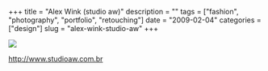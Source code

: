+++
title = "Alex Wink (studio aw)"
description = ""
tags = ["fashion", "photography", "portfolio", "retouching"]
date = "2009-02-04"
categories = ["design"]
slug = "alex-wink-studio-aw"
+++


 

  <div id="screens-thumbs" class="clearfix">
    <div class="txt-center" id="design-submission"><a href="http://www.studioaw.com.br/"><img id='bluga-thumbnail-1481' class='bluga-thumbnail large' src='//konigi.com/media/bluga/
wt4989da86a48cb_0.jpg'/></a></div>  
  </div>   
<p><a href="http://www.studioaw.com.br/">http://www.studioaw.com.br</a></p>




